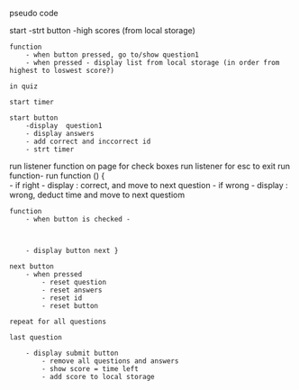 pseudo code

start
    -strt button
    -high scores (from local storage)

    function 
        - when button pressed, go to/show question1
        - when pressed - display list from local storage (in order from highest to loswest score?)

    in quiz

    start timer

    start button
        -display  question1 
        - display answers
        - add correct and inccorrect id
        - strt timer


run listener function on page for check boxes
run listener for esc to exit
run function- run function () {   
            - if right - display : correct, and move to next question
            - if wrong - display : wrong, deduct time and move to next questiom

    function 
        - when button is checked -

          
        
        - display button next }

    next button
        - when pressed
            - reset question
            - reset answers
            - reset id
            - reset button

    repeat for all questions

    last question 

        - display submit button
            - remove all questions and answers
            - show score = time left
            - add score to local storage
